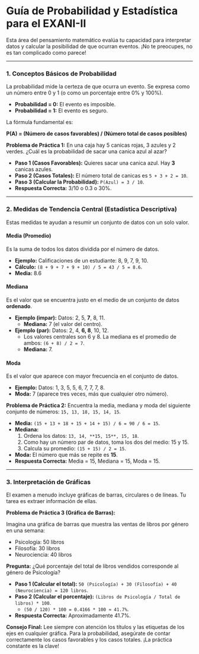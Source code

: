 # Guía de Probabilidad y Estadística para el EXANI-II

Esta área del pensamiento matemático evalúa tu capacidad para interpretar datos y calcular la posibilidad de que ocurran eventos. ¡No te preocupes, no es tan complicado como parece!

---

### **1. Conceptos Básicos de Probabilidad**

La probabilidad mide la certeza de que ocurra un evento. Se expresa como un número entre 0 y 1 (o como un porcentaje entre 0% y 100%).

*   **Probabilidad = 0:** El evento es imposible.
*   **Probabilidad = 1:** El evento es seguro.

La fórmula fundamental es:

**P(A) = (Número de casos favorables) / (Número total de casos posibles)**

**Problema de Práctica 1:** En una caja hay 5 canicas rojas, 3 azules y 2 verdes. ¿Cuál es la probabilidad de sacar una canica azul al azar?

*   **Paso 1 (Casos Favorables):** Quieres sacar una canica azul. Hay **3** canicas azules.
*   **Paso 2 (Casos Totales):** El número total de canicas es `5 + 3 + 2 = 10`.
*   **Paso 3 (Calcular la Probabilidad):** `P(Azul) = 3 / 10`.
*   **Respuesta Correcta:** 3/10 o 0.3 o 30%.

---

### **2. Medidas de Tendencia Central (Estadística Descriptiva)**

Estas medidas te ayudan a resumir un conjunto de datos con un solo valor.

#### **Media (Promedio)**

Es la suma de todos los datos dividida por el número de datos.

*   **Ejemplo:** Calificaciones de un estudiante: 8, 9, 7, 9, 10.
*   **Cálculo:** `(8 + 9 + 7 + 9 + 10) / 5 = 43 / 5 = 8.6`.
*   **Media:** 8.6

#### **Mediana**

Es el valor que se encuentra justo en el medio de un conjunto de datos **ordenado**.

*   **Ejemplo (impar):** Datos: 2, 5, **7**, 8, 11.
    *   **Mediana:** 7 (el valor del centro).
*   **Ejemplo (par):** Datos: 2, 4, **6, 8**, 10, 12.
    *   Los valores centrales son 6 y 8. La mediana es el promedio de ambos: `(6 + 8) / 2 = 7`.
    *   **Mediana:** 7.

#### **Moda**

Es el valor que aparece con mayor frecuencia en el conjunto de datos.

*   **Ejemplo:** Datos: 1, 3, 5, 5, 6, 7, 7, 7, 8.
*   **Moda:** 7 (aparece tres veces, más que cualquier otro número).

**Problema de Práctica 2:** Encuentra la media, mediana y moda del siguiente conjunto de números: `15, 13, 18, 15, 14, 15`.

*   **Media:** `(15 + 13 + 18 + 15 + 14 + 15) / 6 = 90 / 6 = 15`.
*   **Mediana:**
    1.  Ordena los datos: `13, 14, **15, 15**, 15, 18`.
    2.  Como hay un número par de datos, toma los dos del medio: 15 y 15.
    3.  Calcula su promedio: `(15 + 15) / 2 = 15`.
*   **Moda:** El número que más se repite es **15**.
*   **Respuesta Correcta:** Media = 15, Mediana = 15, Moda = 15.

---

### **3. Interpretación de Gráficas**

El examen a menudo incluye gráficas de barras, circulares o de líneas. Tu tarea es extraer información de ellas.

**Problema de Práctica 3 (Gráfica de Barras):**

Imagina una gráfica de barras que muestra las ventas de libros por género en una semana:
*   Psicología: 50 libros
*   Filosofía: 30 libros
*   Neurociencia: 40 libros

**Pregunta:** ¿Qué porcentaje del total de libros vendidos corresponde al género de Psicología?

*   **Paso 1 (Calcular el total):** `50 (Psicología) + 30 (Filosofía) + 40 (Neurociencia) = 120 libros`.
*   **Paso 2 (Calcular el porcentaje):** `(Libros de Psicología / Total de libros) * 100`.
    *   `(50 / 120) * 100 = 0.4166 * 100 ≈ 41.7%`.
*   **Respuesta Correcta:** Aproximadamente 41.7%.

**Consejo Final:** Lee siempre con atención los títulos y las etiquetas de los ejes en cualquier gráfica. Para la probabilidad, asegúrate de contar correctamente los casos favorables y los casos totales. ¡La práctica constante es la clave!
